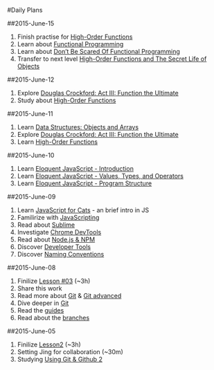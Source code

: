 #Daily Plans

##2015-June-15

1. Finish practise for [High-Order Functions](https://github.com/olehkazban/js-eng-init/blob/master/syntax/high-order-functions.md)
2. Learn about [Functional Programming](http://scott.sauyet.com/Javascript/Talk/FunctionalProgramming/)
3. Learn about [Don’t Be Scared Of Functional Programming](http://www.smashingmagazine.com/2014/07/02/dont-be-scared-of-functional-programming/)
4. Transfer to next level [High-Order Functions and The Secret Life of Objects](https://github.com/olehkazban/js-eng-init/blob/master/syntax/the-secret-life-of-objects.md)

##2015-June-12

1. Explore [Douglas Crockford: Act III: Function the Ultimate](https://www.youtube.com/watch?v=ya4UHuXNygM)
2. Study about [High-Order Functions](https://github.com/olehkazban/js-eng-init/blob/master/syntax/high-order-functions.md)

##2015-June-11

1. Learn [Data Structures: Objects and Arrays](http://eloquentjavascript.net/04_data.html)
2. Explore [Douglas Crockford: Act III: Function the Ultimate](https://www.youtube.com/watch?v=ya4UHuXNygM)
3. Learn [High-Order Functions](https://github.com/olehkazban/js-eng-init/blob/master/syntax/high-order-functions.md)

##2015-June-10

1. Learn [Eloquent JavaScript - Introduction](http://eloquentjavascript.net/00_intro.html)
2. Learn [Eloquent JavaScript - Values, Types, and Operators](http://eloquentjavascript.net/01_values.html)
3. Learn [Eloquent JavaScript - Program Structure](http://eloquentjavascript.net/02_program_structure.html)

##2015-June-09

1. Learn [JavaScript for Cats](http://jsforcats.com/) - an brief intro in JS
2. Familirize with [JavaScripting](https://github.com/sethvincent/javascripting#javascripting)
3. Read about [Sublime](http://code.tutsplus.com/articles/perfect-workflow-in-sublime-text-free-course--net-27293)
4. Investigate [Chrome DevTools](http://discover-devtools.codeschool.com/?locale=en)
5. Read about [Node.js & NPM](https://github.com/sethvincent/javascripting#javascripting)
6. Discover [Developer Tools](https://github.com/olehkazban/js-eng-init/blob/master/bootcamp/tools-for-development.md#discover-developer-tools)
7. Discover [Naming Conventions](https://github.com/olehkazban/js-eng-init/blob/master/bootcamp/tools-for-development.md#naming-conventions)

##2015-June-08

1. Finilize [Lesson #03](https://www.udacity.com/course/viewer#!/c-ud775/l-3105028581/m-3066758967) (~3h)
2. Share this work
3. Read more about [Git](http://git-scm.com/docs) & [Git advanced](http://git-scm.com/book/en/v2)
4. Dive deeper in [Git](https://www.codeschool.com/paths/git)
5. Read the [guides](https://guides.github.com/)
6. Read about the [branches](http://nvie.com/posts/a-successful-git-branching-model/)

##2015-June-05

1. Finilize [Lesson2](https://www.udacity.com/) (~3h)
2. Setting Jing for collaboration (~30m)
3. Studying [Using Git & Github 2](https://github.com/Cyberixxx/js-eng-init/blob/master/bootcamp/tools-for-collaboration-2.md#use-git-and-github-2)